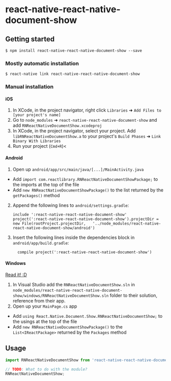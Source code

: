 
# react-native-react-native-document-show

## Getting started

`$ npm install react-native-react-native-document-show --save`

### Mostly automatic installation

`$ react-native link react-native-react-native-document-show`

### Manual installation


#### iOS

1. In XCode, in the project navigator, right click `Libraries` ➜ `Add Files to [your project's name]`
2. Go to `node_modules` ➜ `react-native-react-native-document-show` and add `RNReactNativeDocumentShow.xcodeproj`
3. In XCode, in the project navigator, select your project. Add `libRNReactNativeDocumentShow.a` to your project's `Build Phases` ➜ `Link Binary With Libraries`
4. Run your project (`Cmd+R`)<

#### Android

1. Open up `android/app/src/main/java/[...]/MainActivity.java`
  - Add `import com.reactlibrary.RNReactNativeDocumentShowPackage;` to the imports at the top of the file
  - Add `new RNReactNativeDocumentShowPackage()` to the list returned by the `getPackages()` method
2. Append the following lines to `android/settings.gradle`:
  	```
  	include ':react-native-react-native-document-show'
  	project(':react-native-react-native-document-show').projectDir = new File(rootProject.projectDir, 	'../node_modules/react-native-react-native-document-show/android')
  	```
3. Insert the following lines inside the dependencies block in `android/app/build.gradle`:
  	```
      compile project(':react-native-react-native-document-show')
  	```

#### Windows
[Read it! :D](https://github.com/ReactWindows/react-native)

1. In Visual Studio add the `RNReactNativeDocumentShow.sln` in `node_modules/react-native-react-native-document-show/windows/RNReactNativeDocumentShow.sln` folder to their solution, reference from their app.
2. Open up your `MainPage.cs` app
  - Add `using React.Native.Document.Show.RNReactNativeDocumentShow;` to the usings at the top of the file
  - Add `new RNReactNativeDocumentShowPackage()` to the `List<IReactPackage>` returned by the `Packages` method


## Usage
```javascript
import RNReactNativeDocumentShow from 'react-native-react-native-document-show';

// TODO: What to do with the module?
RNReactNativeDocumentShow;
```
  